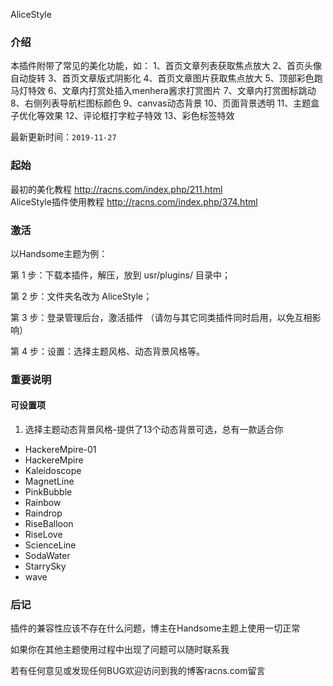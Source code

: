 AliceStyle
### 介绍

本插件附带了常见的美化功能，如：
	1、首页文章列表获取焦点放大
	2、首页头像自动旋转
	3、首页文章版式阴影化
	4、首页文章图片获取焦点放大
	5、顶部彩色跑马灯特效
	6、文章内打赏处插入menhera酱求打赏图片
	7、文章内打赏图标跳动
	8、右侧列表导航栏图标颜色
	9、canvas动态背景
	10、页面背景透明
	11、主题盒子优化等效果
	12、评论框打字粒子特效
	13、彩色标签特效

最新更新时间：`2019-11-27`

### 起始

最初的美化教程  http://racns.com/index.php/211.html  
AliceStyle插件使用教程  http://racns.com/index.php/374.html


### 激活

以Handsome主题为例：

第 1 步：下载本插件，解压，放到 usr/plugins/ 目录中；

第 2 步：文件夹名改为 AliceStyle；

第 3 步：登录管理后台，激活插件 （请勿与其它同类插件同时启用，以免互相影响）

第 4 步：设置：选择主题风格、动态背景风格等。


### 重要说明

#### 可设置项

1. 选择主题动态背景风格-提供了13个动态背景可选，总有一款适合你

- HackereMpire-01
- HackereMpire
- Kaleidoscope
- MagnetLine
- PinkBubble
- Rainbow
- Raindrop
- RiseBalloon
- RiseLove
- ScienceLine
- SodaWater
- StarrySky
- wave


### 后记

插件的兼容性应该不存在什么问题，博主在Handsome主题上使用一切正常

如果你在其他主题使用过程中出现了问题可以随时联系我

若有任何意见或发现任何BUG欢迎访问到我的博客racns.com留言
